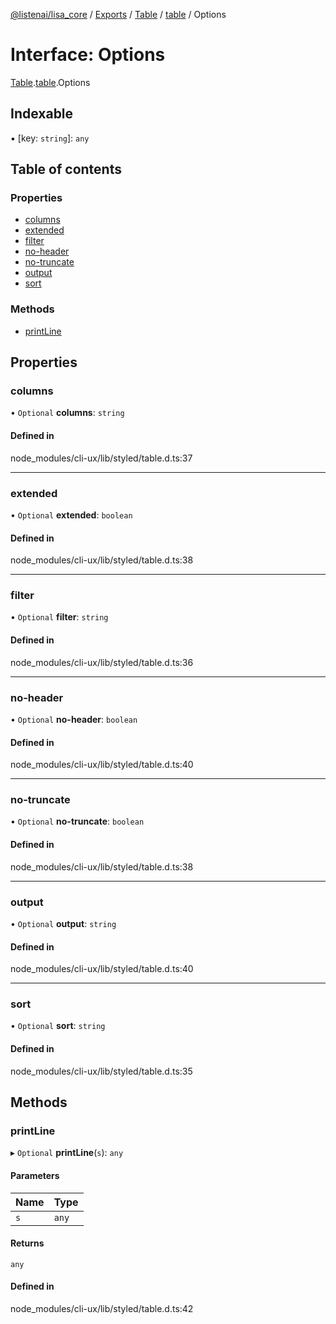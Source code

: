 [@listenai/lisa_core](../README.md) / [Exports](../modules.md) / [Table](../modules/table.md) / [table](../modules/table.table-1.md) / Options

# Interface: Options

[Table](../modules/table.md).[table](../modules/table.table-1.md).Options

## Indexable

▪ [key: `string`]: `any`

## Table of contents

### Properties

- [columns](table.table-1.options.md#columns)
- [extended](table.table-1.options.md#extended)
- [filter](table.table-1.options.md#filter)
- [no-header](table.table-1.options.md#no-header)
- [no-truncate](table.table-1.options.md#no-truncate)
- [output](table.table-1.options.md#output)
- [sort](table.table-1.options.md#sort)

### Methods

- [printLine](table.table-1.options.md#printline)

## Properties

### columns

• `Optional` **columns**: `string`

#### Defined in

node_modules/cli-ux/lib/styled/table.d.ts:37

___

### extended

• `Optional` **extended**: `boolean`

#### Defined in

node_modules/cli-ux/lib/styled/table.d.ts:38

___

### filter

• `Optional` **filter**: `string`

#### Defined in

node_modules/cli-ux/lib/styled/table.d.ts:36

___

### no-header

• `Optional` **no-header**: `boolean`

#### Defined in

node_modules/cli-ux/lib/styled/table.d.ts:40

___

### no-truncate

• `Optional` **no-truncate**: `boolean`

#### Defined in

node_modules/cli-ux/lib/styled/table.d.ts:38

___

### output

• `Optional` **output**: `string`

#### Defined in

node_modules/cli-ux/lib/styled/table.d.ts:40

___

### sort

• `Optional` **sort**: `string`

#### Defined in

node_modules/cli-ux/lib/styled/table.d.ts:35

## Methods

### printLine

▸ `Optional` **printLine**(`s`): `any`

#### Parameters

| Name | Type |
| :------ | :------ |
| `s` | `any` |

#### Returns

`any`

#### Defined in

node_modules/cli-ux/lib/styled/table.d.ts:42

